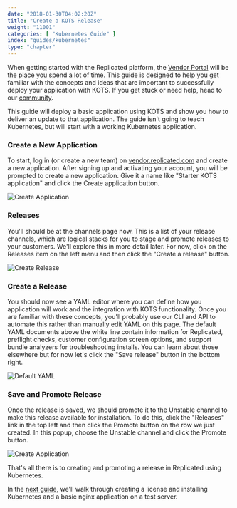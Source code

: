 ```yaml
---
date: "2018-01-30T04:02:20Z"
title: "Create a KOTS Release"
weight: "11001"
categories: [ "Kubernetes Guide" ]
index: "guides/kubernetes"
type: "chapter"
---
```


When getting started with the Replicated platform, the [Vendor Portal](https://vendor.replicated.com) will be the place you spend a lot of time. This guide is designed to help you get familiar with the concepts and ideas that are important to successfully deploy your application with KOTS. If you get stuck or need help, head to our [community](https://help.replicated.com/community/).

This guide will deploy a basic application using KOTS and show you how to deliver an update to that application. The guide isn't going to teach Kubernetes, but will start with a working Kubernetes application.

### Create a New Application

To start, log in (or create a new team) on [vendor.replicated.com](https://vendor.replicated.com) and create a new application. After signing up and activating your account, you will be prompted to create a new application. Give it a name like "Starter KOTS application" and click the Create application button.

![Create Application](/images/guides/kots/create-application.png)

### Releases

You'll should be at the channels page now. This is a list of your release channels, which are logical stacks for you to stage and promote releases to your customers. We'll explore this in more detail later. For now, click on the Releases item on the left menu and then click the "Create a release" button.

![Create Release](/images/guides/kots/create-release.png)

### Create a Release

You should now see a YAML editor where you can define how you application will work and the integration with KOTS functionality. Once you are familiar with these concepts, you'll probably use our CLI and API to automate this rather than manually edit YAML on this page. The default YAML documents above the white line contain information for Replicated, preflight checks, customer configuration screen options, and support bundle analyzers for troubleshooting installs. You can learn about those elsewhere but for now let's click the "Save release" button in the bottom right.

![Default YAML](/images/guides/kots/default-yaml.png)

### Save and Promote Release

Once the release is saved, we should promote it to the Unstable channel to make this release available for installation. To do this, click the "Releases" link in the top left and then click the Promote button on the row we just created. In this popup, choose the Unstable channel and click the Promote button.

![Create Application](/images/guides/kots/promote-release.png)

That's all there is to creating and promoting a release in Replicated using Kubernetes.

In the [next guide](../install), we'll walk through creating a license and installing Kubernetes and a basic nginx application on a test server.
